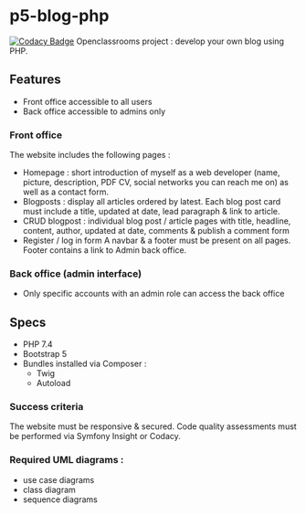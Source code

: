 # p5-blog-php
[![Codacy Badge](https://api.codacy.com/project/badge/Grade/693dc9aa9f5c462cbeed4e5ff1a78bc5)](https://app.codacy.com/gh/EstelleMyddleware/p5-blog-php?utm_source=github.com&utm_medium=referral&utm_content=EstelleMyddleware/p5-blog-php&utm_campaign=Badge_Grade_Settings)
Openclassrooms project : develop your own blog using PHP.

## Features 
- Front office accessible to all users
- Back office accessible to admins only

### Front office
The website includes the following pages : 
- Homepage : short introduction of myself as a web developer (name, picture, description, PDF CV, social networks you can reach me on) as well as a contact form.
- Blogposts : display all articles ordered by latest. Each blog post card must include a title, updated at date, lead paragraph & link to article.
- CRUD blogpost : individual blog post / article pages with title, headline, content, author, updated at date, comments & publish a comment form
- Register / log in form 
A navbar & a footer must be present on all pages. 
Footer contains a link to Admin back office.

### Back office (admin interface)
- Only specific accounts with an admin role can access the back office
    
## Specs
 - PHP 7.4
 - Bootstrap 5
 - Bundles installed via Composer :
    - Twig
    - Autoload
    
### Success criteria
  The website must be responsive & secured. Code quality assessments must be performed via Symfony Insight or Codacy.
### Required UML diagrams :
- use case diagrams
- class diagram
- sequence diagrams
